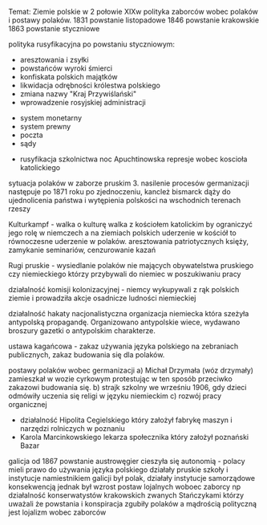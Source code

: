 Temat: Ziemie polskie w 2 połowie XIXw polityka zaborców wobec polaków i postawy polaków. 
1831 powstanie listopadowe
1846 powstanie krakowskie
1863 powstanie styczniowe

polityka rusyfikacyjna po powstaniu styczniowym: 
- aresztowania i zsyłki 
- powstańców wyroki śmierci 
- konfiskata polskich majątków 
- likwidacja odrębności królestwa polskiego 
- zmiana nazwy "Kraj Przywiślański"
- wprowadzenie rosyjskiej administracji 
* system monetarny
* system prewny
* poczta
* sądy 
- rusyfikacja szkolnictwa noc Apuchtinowska
represje wobec koscioła katolickiego 

sytuacja polaków w zaborze pruskim 
3. nasilenie procesów germanizacji następuje po 1871 roku po zjednoczeniu, kancleż bismarck dąży do ujednolicenia państwa i wytępienia polskości na wschodnich terenach rzeszy 

Kulturkampf - walka o kulturę
walka z kościołem katolickim by ograniczyć jego rolę w niemczech a na ziemiach polskich uderzenie w kościół to równoczesne uderzenie w polaków. aresztowania patriotycznych księży, zamykanie seminariów, cenzurowanie kazań

Rugi pruskie - wysiedlanie polaków nie mających obywatelstwa pruskiego czy niemieckiego którzy przybywali do niemiec w poszukiwaniu pracy 

działalność komisji kolonizacyjnej - niemcy wykupywali z rąk polskich ziemie i prowadziła akcje osadnicze ludności niemieckiej

działalność hakaty nacjonalistyczna organizacja niemiecka która szeżyła antypolską propagandę. Organizowano antypolskie wiece, wydawano broszury gazetki o antypolskim charakterze.

ustawa kagańcowa - zakaz używania języka polskiego na zebraniach publicznych, zakaz budowania się dla polaków. 

postawy polaków wobec germanizacji 
a) Michał Drzymała (wóz drzymały) zamieszkał w wozie cyrkowym protestując w ten sposób przeciwko zakazowi budowania się. 
b) strajk szkolny we wrześniu 1906, gdy dzieci odmówiły uczenia się religi w języku niemieckim 
c) rozwój pracy organicznej 
- działalność Hipolita Cegielskiego który założył fabrykę maszyn i narzędzi rolniczych w poznaniu
- Karola Marcinkowskiego lekarza społecznika który założył poznański Bazar 

galicja od 1867 powstanie austrowęgier cieszyła się autonomią - polacy mieli prawo do używania języka polskiego działały pruskie szkoły i instytucje namiestnikiem galicji był polak, działały instytucje samorządowe konsekwencją jednak był wzrost postaw lojalnych woboec zaborcy np działalność konserwatystów krakowskich zwanych Stańczykami którzy uważali że powstania i konspiracja zgubiły polaków a mądrością polityczną jest lojalizm wobec zaborców
